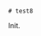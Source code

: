                                                                                                                                                                                                                                                                                                                                                                                                                     # test8

Init.
